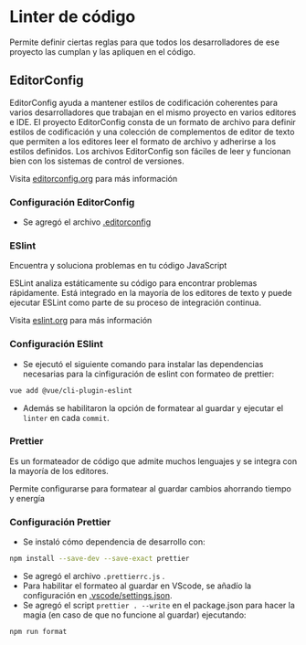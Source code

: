 # Linter de código

Permite definir ciertas reglas para que todos los desarrolladores de ese proyecto las cumplan y las apliquen en el código.

## EditorConfig

EditorConfig ayuda a mantener estilos de codificación coherentes para varios desarrolladores que trabajan en el mismo proyecto en varios editores e IDE. El proyecto EditorConfig consta de un formato de archivo para definir estilos de codificación y una colección de complementos de editor de texto que permiten a los editores leer el formato de archivo y adherirse a los estilos definidos. Los archivos EditorConfig son fáciles de leer y funcionan bien con los sistemas de control de versiones.

Visita [editorconfig.org](https://editorconfig.org) para más información

### Configuración EditorConfig

- Se agregó el archivo [.editorconfig](./.editorconfig)

### ESlint

Encuentra y soluciona problemas en tu código JavaScript

ESLint analiza estáticamente su código para encontrar problemas rápidamente. Está integrado en la mayoría de los editores de texto y puede ejecutar ESLint como parte de su proceso de integración continua.

Visita [eslint.org](https://eslint.org) para más información

### Configuración ESlint

- Se ejecutó el siguiente comando para instalar las dependencias necesarias para la cinfiguración de eslint con formateo de prettier:

```sh
vue add @vue/cli-plugin-eslint
```

- Además se habilitaron la opción de formatear al guardar y ejecutar el `linter` en cada `commit`.

### Prettier

Es un formateador de código que admite muchos lenguajes y se integra con la mayoría de los editores.

Permite configurarse para formatear al guardar cambios ahorrando tiempo y energía

### Configuración Prettier

- Se instaló cómo dependencia de desarrollo con:

```sh
npm install --save-dev --save-exact prettier
```

- Se agregó el archivo `.prettierrc.js` .
- Para habilitar el formateo al guardar en VScode, se añadío la configuración en [.vscode/settings.json](./.vscode/settings.json).
- Se agregó el script `prettier . --write` en el package.json para hacer la magia (en caso de que no funcione al guardar) ejecutando:

```sh
npm run format
```
